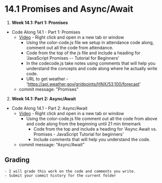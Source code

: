 # 14.1  Promises and Async/Await

1. **Week 14.1: Part 1: Promises**
* Code Along 14.1 - Part 1: Promises
    - [Video](https://www.youtube.com/watch?v=TnhCX0KkPqs) - Right click and open in a new tab or window
        - Using the color-code.js file we setup in attendance code along, comment out all the code from attendance.
        - Code from the top of the js file and include a heading for 'JavaScript Promises -- Tutorial for Beginners'
        - In the codecode.js take notes using comments that will help you understand the concepts and code along where he actually write code. 
        - URL to get weather - 'https://api.weather.gov/gridpoints/HNX/53,100/forecast'
    - commit message: "Promises"

2. **Week 14.1: Part 2: Async/Await**
* Code Along 14.1 - Part 2: Async/Await
    - [Video](https://www.youtube.com/watch?v=spvYqO_Kp9Q&t) - Right click and open in a new tab or window
        - Using the color-code.js file comment out all the code from above and code along from the beginning until 21 min timemark
            - Code from the top and include a heading for 'Async Await vs. Promises - JavaScript Tutorial for beginners'
            - Include comments that will help you understand the code. 
    - commit message: "Async/Await"

## Grading
    - I will grade this work on the code and comments you write. 
    - Submit your commit history for the current folder


